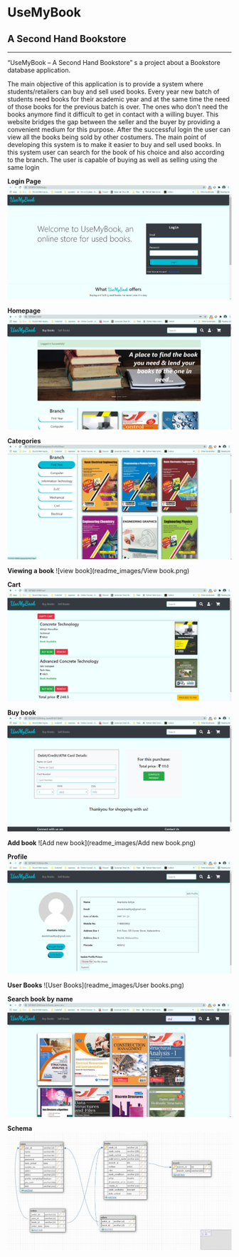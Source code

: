 # UseMyBook
## A Second Hand Bookstore
---
“UseMyBook – A Second Hand Bookstore” s a project about a Bookstore database application.

The main objective of this application is to provide a system where 
students/retailers can buy and sell used books. Every year new batch of 
students need books for their academic year and at the same time the 
need of those books for the previous batch is over. The ones who don’t 
need the books anymore find it difficult to get in contact with a willing 
buyer. This website bridges the gap between the seller and the buyer by 
providing a convenient medium for this purpose.
 After the successful login the user can view all the books being sold 
by other costumers. The main point of developing this system is to make 
it easier to buy and sell used books. In this system user can search for the 
book of his choice and also according to the branch. The user is capable of
buying as well as selling using the same login

**Login Page**
![login page](readme_images/Login.png)


**Homepage**
![homepage](readme_images/Homepage.png)

**Categories**
![Categories](readme_images/Categories.png)

**Viewing a book**
![view book](readme_images/View book.png)

**Cart**
![Cart](readme_images/Cart.png)

**Buy book**
![Bill](readme_images/Bill.png)

**Add book**
![Add new book](readme_images/Add new book.png)

**Profile**
![User Profile](readme_images/User.png)

**User Books**
![User Books](readme_images/User books.png)

**Search book by name**
![Search](readme_images/Search.png)

**Schema**
![schema](readme_images/Schema.png)
